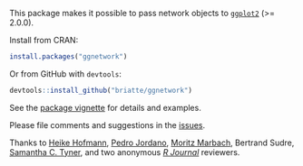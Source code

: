 This package makes it possible to pass network objects to [`ggplot2`](http://ggplot2.org/) (>= 2.0.0).

Install from CRAN:

```r
install.packages("ggnetwork")
```

Or from GitHub with `devtools`:

```r
devtools::install_github("briatte/ggnetwork")
```

See the [package vignette](https://briatte.github.io/ggnetwork/) for details and examples.

Please file comments and suggestions in the [issues](https://github.com/briatte/ggnetwork/issues).

Thanks to [Heike Hofmann](https://github.com/heike), [Pedro Jordano](https://github.com/pedroj), [Moritz Marbach](https://github.com/sumtxt), Bertrand Sudre, [Samantha C. Tyner](https://github.com/sctyner), and two anonymous _[R Journal](https://journal.r-project.org/)_ reviewers.
